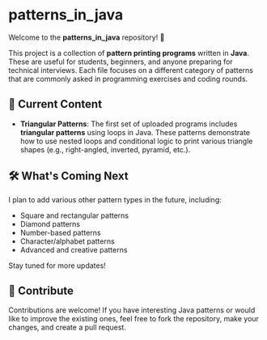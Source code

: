 # patterns_in_java
Welcome to the **patterns\_in\_java** repository! 👋

This project is a collection of **pattern printing programs** written in **Java**. These are useful for students, beginners, and anyone preparing for technical interviews. Each file focuses on a different category of patterns that are commonly asked in programming exercises and coding rounds.

## 📂 Current Content

* **Triangular Patterns**:
  The first set of uploaded programs includes **triangular patterns** using loops in Java. These patterns demonstrate how to use nested loops and conditional logic to print various triangle shapes (e.g., right-angled, inverted, pyramid, etc.).

## 🛠️ What's Coming Next

I plan to add various other pattern types in the future, including:

* Square and rectangular patterns
* Diamond patterns
* Number-based patterns
* Character/alphabet patterns
* Advanced and creative patterns

Stay tuned for more updates!

## 🤝 Contribute

Contributions are welcome!
If you have interesting Java patterns or would like to improve the existing ones, feel free to fork the repository, make your changes, and create a pull request.
